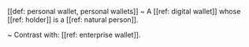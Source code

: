 [[def: personal wallet, personal wallets]]
~ A [[ref: digital wallet]] whose [[ref: holder]] is a [[ref: natural person]].

~ Contrast with: [[ref: enterprise wallet]].

